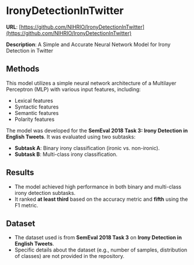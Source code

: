 # IronyDetectionInTwitter
**URL**: [https://github.com/NIHRIO/IronyDetectionInTwitter](https://github.com/NIHRIO/IronyDetectionInTwitter)

**Description**: A Simple and Accurate Neural Network Model for Irony Detection in Twitter

## Methods
This model utilizes a simple neural network architecture of a Multilayer Perceptron (MLP) with various input features, including:
- Lexical features
- Syntactic features
- Semantic features
- Polarity features

The model was developed for the **SemEval 2018 Task 3: Irony Detection in English Tweets**. It was evaluated using two subtasks:
- **Subtask A**: Binary irony classification (ironic vs. non-ironic).
- **Subtask B**: Multi-class irony classification.

## Results
- The model achieved high performance in both binary and multi-class irony detection subtasks.
- It ranked **at least third** based on the accuracy metric and **fifth** using the F1 metric.

## Dataset
- The dataset used is from **SemEval 2018 Task 3** on **Irony Detection in English Tweets**.
- Specific details about the dataset (e.g., number of samples, distribution of classes) are not provided in the repository.
